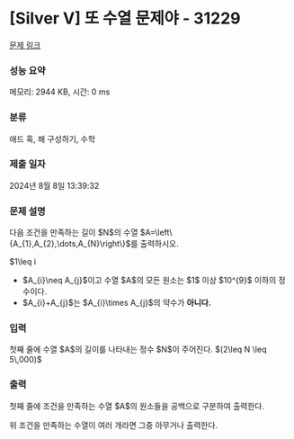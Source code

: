 # [Silver V] 또 수열 문제야 - 31229 

[문제 링크](https://www.acmicpc.net/problem/31229) 

### 성능 요약

메모리: 2944 KB, 시간: 0 ms

### 분류

애드 혹, 해 구성하기, 수학

### 제출 일자

2024년 8월 8일 13:39:32

### 문제 설명

<p>다음 조건을 만족하는 길이 $N$의 수열 $A=\left\{A_{1},A_{2},\dots,A_{N}\right\}$를 출력하시오.</p>

<p>$1\leq i<j \leq N$을 만족하는 모든 정수 $i$와 $j$에 대해서 다음 조건을 만족한다.</p>

<ul>
	<li>$A_{i}\neq A_{j}$이고 수열 $A$의 모든 원소는 $1$ 이상 $10^{9}$ 이하의 정수이다.</li>
	<li>$A_{i}+A_{j}$는 $A_{i}\times A_{j}$의 약수가 <strong>아니다.</strong></li>
</ul>

### 입력 

 <p>첫째 줄에 수열 $A$의 길이를 나타내는 정수 $N$이 주어진다. $(2\leq N \leq 5\,000)$</p>

### 출력 

 <p>첫째 줄에 조건을 만족하는 수열 $A$의 원소들을 공백으로 구분하여 출력한다.</p>

<p>위 조건을 만족하는 수열이 여러 개라면 그중 아무거나 출력한다.</p>

